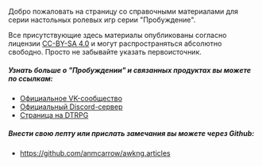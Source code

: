 Добро пожаловать на страницу со справочными материалами для серии настольных ролевых игр серии "Пробуждение".

Все присутствующие здесь материалы опубликованы согласно лицензии [CC-BY-SA 4.0](https://creativecommons.org/licenses/by-sa/4.0/deed.ru) и могут распространяться абсолютно свободно.
Просто не забывайте указать первоисточник.

##### Узнать больше о "Пробуждении" и связанных продуктах вы можете по ссылкам:
- [Официальное VK-сообщество](https://vk.com/awakening_ttrpg)
- [Официальный Discord-сервер](https://discord.gg/SxzmwyU)
- [Страница на DTRPG](https://www.drivethrurpg.com/browse.php?keywords=%D0%BF%D1%80%D0%BE%D0%B1%D1%83%D0%B6%D0%B4%D0%B5%D0%BD%D0%B8%D0%B5&manufacturers_id=16976&x=0&y=0&author=&artist=&pfrom=&pto=)

##### Внести свою лепту или прислать замечания вы можете через Github:
- <https://github.com/anmcarrow/awkng.articles>

